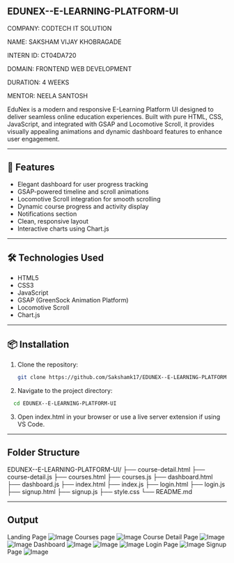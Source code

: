 ## EDUNEX--E-LEARNING-PLATFORM-UI

COMPANY: CODTECH IT SOLUTION

NAME: SAKSHAM VIJAY KHOBRAGADE

INTERN ID: CT04DA720

DOMAIN: FRONTEND WEB DEVELOPMENT

DURATION: 4 WEEKS

MENTOR: NEELA SANTOSH

EduNex is a modern and responsive E-Learning Platform UI designed to deliver seamless online education experiences. Built with pure HTML, CSS, JavaScript, and integrated with GSAP and Locomotive Scroll, it provides visually appealing animations and dynamic dashboard features to enhance user engagement.

---

## 🚀 Features

- Elegant dashboard for user progress tracking  
- GSAP-powered timeline and scroll animations  
- Locomotive Scroll integration for smooth scrolling  
- Dynamic course progress and activity display  
- Notifications section  
- Clean, responsive layout  
- Interactive charts using Chart.js  

---

## 🛠️ Technologies Used

- HTML5  
- CSS3  
- JavaScript  
- GSAP (GreenSock Animation Platform)  
- Locomotive Scroll  
- Chart.js  

---

## 📦 Installation

1. Clone the repository:  
   ```bash
   git clone https://github.com/Sakshamk17/EDUNEX--E-LEARNING-PLATFORM-UI.git
   ```
2. Navigate to the project directory:
```bash
  cd EDUNEX--E-LEARNING-PLATFORM-UI
```

3. Open index.html in your browser or use a live server extension if using VS Code.

---

## Folder Structure

EDUNEX--E-LEARNING-PLATFORM-UI/
├── course-detail.html
├── course-detail.js
├── courses.html
├── courses.js
├── dashboard.html
├── dashboard.js
├── index.html
├── index.js
├── login.html
├── login.js
├── signup.html
├── signup.js
├── style.css
└── README.md

---

## Output

Landing Page ![Image](https://github.com/user-attachments/assets/22ed8fef-659a-4e5c-829f-891183a2afbc)
Courses page ![Image](https://github.com/user-attachments/assets/74468792-53cc-4e8a-8a98-bc9263591fe4)
Course Detail Page ![Image](https://github.com/user-attachments/assets/341f93ad-a153-4e8a-80e9-556eb7cb6d07) ![Image](https://github.com/user-attachments/assets/32724fac-b62c-4793-bf8e-0dd953af0bcd)
Dashboard ![Image](https://github.com/user-attachments/assets/df0d9698-f0bc-4983-a4e0-e5710a78703f) ![Image](https://github.com/user-attachments/assets/1c0e93e0-5e6c-46d3-9654-21819a8d2ca9) ![Image](https://github.com/user-attachments/assets/9053aca4-ec57-4f1e-ad73-122d21d7779a)
Login Page ![Image](https://github.com/user-attachments/assets/77ab82c3-d21d-42ce-903b-63f2d242f9ad)
Signup Page ![Image](https://github.com/user-attachments/assets/fd6099ad-4b5c-4049-b444-7fd63f2b805c)
















